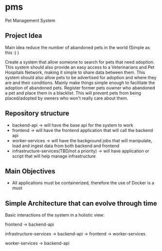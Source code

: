 # pms

Pet Management System

## Project Idea

Main idea reduce the number of abandoned pets in the world (Simple as this :) )

Create a system that allow someone to search for pets that need adoption.
This system should also provide an easy access to a Veterinarians and Pet Hospitals Network, making it simple to share data between them.
This system should also allow pets to be advertised for adoption and where they are and their conditions. Mainly make things simple enough to facilitate the adoption of abandoned pets.
Register former pets ouwner who abandoned a pet and place them in a blacklist. This will prevent pets from being placed/adopted by owners who won't really care about them.

## Repository structure

- backend-api -> will have the base api for the system to work
- frontend -> will have the frontend application that will call the backend api
- worker-services -> will have the background jobs that will manipulate, load and ingest data from both backend and frontend
- infrastructure-services(TBD/not a priority) -> will have application or script that will help manage infrastructure

## Main Objectives

- All applications must be containerized, therefore the use of Docker is a must


## Simple Architecture that can evolve through time

Basic interactions of the system in a holistic view:

frontend -> backend-api

infrastructure-services -> backend-api
                        -> frontend
                        -> worker-services

worker-services -> backend-api

